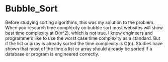 # Bubble_Sort
Before studying sorting algorithms, this was my solution to the problem.
When you research time complexity on bubble sort most websites will
show best time complexity at O(n^2), which is not true.
I know engineers and programmers like to use the worst case time complexity
as a standard. But if the list or array is already sorted the time complexity
is O(n). Studies have shown that most of the time a list or array should already
be sorted if a database or program is engineered correctly. 

